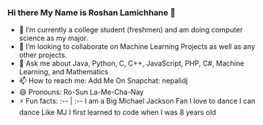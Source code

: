 ### Hi there My Name is Roshan Lamichhane 👋

- 🏫 I’m currently a college student (freshmen) and am doing computer science as my major.
- 👯 I’m looking to collaborate on Machine Learning Projects as well as any other projects.
- 💬 Ask me about Java, Python, C, C++, JavaScript, PHP, C#, Machine Learning, and Mathematics
- 📫 How to reach me: Add Me On Snapchat: nepalidj
- 😄 Pronouns: Ro-Sun La-Me-Cha-Nay
- ⚡ Fun facts: 
:-- | :--
I am a Big Michael Jackson Fan
I love to dance
I can dance Like MJ
I first learned to code when I was 8 years old
